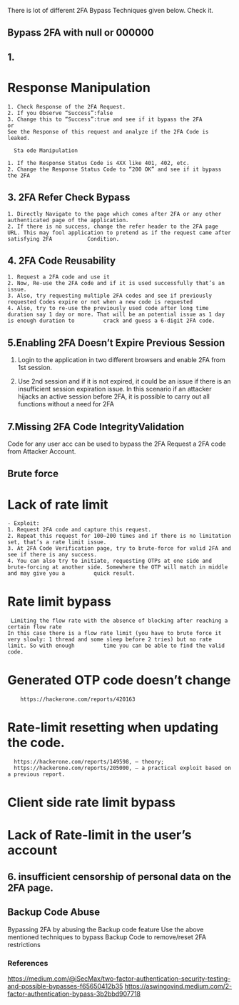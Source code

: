 
There is lot of different 2FA Bypass Techniques given below. Check it.
## Bypass 2FA with null or 000000
 ## 1. 
   # Response Manipulation

    1. Check Response of the 2FA Request.
    2. If you Observe “Success”:false
    3. Change this to “Success”:true and see if it bypass the 2FA
    or
    See the Response of this request and analyze if the 2FA Code is leaked.

      Sta ode Manipulation

    1. If the Response Status Code is 4XX like 401, 402, etc.
    2. Change the Response Status Code to “200 OK” and see if it bypass the 2FA
 
## 3. 2FA Refer Check Bypass

    1. Directly Navigate to the page which comes after 2FA or any other authenticated page of the application.
    2. If there is no success, change the refer header to the 2FA page URL. This may fool application to pretend as if the request came after satisfying 2FA           Condition.
 
## 4. 2FA Code Reusability

    1. Request a 2FA code and use it
    2. Now, Re-use the 2FA code and if it is used successfully that’s an issue.
    3. Also, try requesting multiple 2FA codes and see if previously requested Codes expire or not when a new code is requested
    4. Also, try to re-use the previously used code after long time duration say 1 day or more. That will be an potential issue as 1 day is enough duration to         crack and guess a 6-digit 2FA code.

 ## 5.Enabling 2FA Doesn’t Expire Previous Session

1. Login to the application in two different browsers and enable 2FA from 1st session.

2. Use 2nd session and if it is not expired, it could be an issue if there is an insufficient session expiration issue. In this scenario if an attacker hijacks an active session before 2FA, it is possible to carry out all functions without a need for 2FA

## 7.Missing 2FA Code IntegrityValidation

Code for any user acc can be used to bypass the 2FA
 Request a 2FA code from Attacker Account.

## Brute force
  # Lack of rate limit
    - Exploit:
    1. Request 2FA code and capture this request.
    2. Repeat this request for 100–200 times and if there is no limitation set, that’s a rate limit issue.
    3. At 2FA Code Verification page, try to brute-force for valid 2FA and see if there is any success.
    4. You can also try to initiate, requesting OTPs at one side and brute-forcing at another side. Somewhere the OTP will match in middle and may give you a         quick result.

  # Rate limit bypass
     Limiting the flow rate with the absence of blocking after reaching a certain flow rate
    In this case there is a flow rate limit (you have to brute force it very slowly: 1 thread and some sleep before 2 tries) but no rate limit. So with enough         time you can be able to find the valid code.
    
  # Generated OTP code doesn’t change
        https://hackerone.com/reports/420163
    
  # Rate-limit resetting when updating the code. 
      https://hackerone.com/reports/149598, — theory;
      https://hackerone.com/reports/205000, — a practical exploit based on a previous report.
  
  # Client side rate limit bypass
 
  #  Lack of Rate-limit in the user’s account

## 6. insufficient censorship of personal data on the 2FA page.

## Backup Code Abuse

Bypassing 2FA by abusing the Backup code feature
Use the above mentioned techniques to bypass Backup Code to remove/reset 2FA restrictions











### References
https://medium.com/@iSecMax/two-factor-authentication-security-testing-and-possible-bypasses-f65650412b35
https://aswingovind.medium.com/2-factor-authentication-bypass-3b2bbd907718

